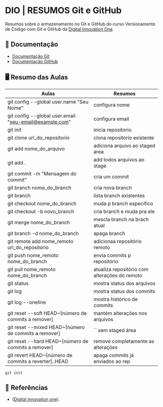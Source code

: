 # DIO | RESUMOS Git e GitHub
Resumos sobre o armazenamento no Git e GitHub do curso Versionamento de Código com Git e GitHub
da [Digital Innovation One](https://www.dio.me/).

## 📂 Documentação
- [Documentação Git](https://git-scm.com/doc)
- [Documentação GitHub](https://docs.github.com)

## 🖥️ Resumo das Aulas
| Aulas | Resumos |
|-------|---------|
| git config --global user.name "Seu Nome" | configura nome |
| git config --global user.email "seu-email@example.com" | configura email |
| git init | inicia repositorio |
| git clone url_do_repositorio | clona repositorio existente |
| git add nome_do_arquivo | adiciona arquivo ao staged area |
| git add . | add todos arquivos ao stage |
| git commit -m "Mensagem do commit" | cria um commit |
| git branch nome_do_branch | cria nova branch |
| git branch | lista branch existentes |
| git checkout nome_do_branch | muda p branch específico |
| git checkout -b novo_branch | cria branch e muda pra ele |
| git merge nome_do_branch | mescla branch na brach atual |
| git branch -d nome_do_branch | apaga branch |
| git remote add nome_remoto url_do_repositorio | adicionaa repositório remoto |
| git push nome_remoto nome_do_branch | envia commits p repositório |
| git pull nome_remoto nome_do_branch | atualiza repositório com alterações do remoto |
| git status | mostra status dos arquivos |
| git log | mostra status dos commits |
| git log --oneline | mostra histórico de commits |
| git reset --soft HEAD~[número de commits a remover] | mantém alterações nos arquivos |
| git reset --mixed HEAD~[número de commits a remover] | ´´ sem staged área |
| git reset --hard HEAD~[número de commits a remover] | remove completamente as alterações |
| git revert HEAD~[número de commits a reverter]..HEAD | apaga commits já enviados ao rep |

```
git init

```

## 📡 Referências
- ([Digital innovation one](https://app.santanderopenacademy.com/)).
